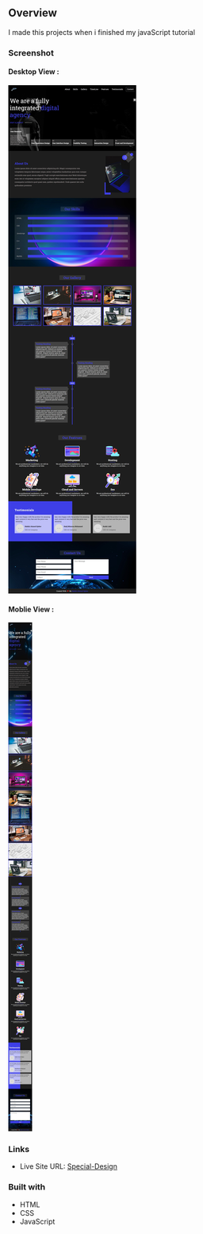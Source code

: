 ## Overview

I made this projects when i finished my javaScript tutorial

### Screenshot

#### Desktop View :

![](./images/Design/desktop.jpeg)

#### Moblie View :

![](./images/Design/mobile.jpeg)

### Links

- Live Site URL: [Special-Design](https://hakikiahmeddjeber.github.io/special-Design/)

### Built with

- HTML
- CSS
- JavaScript
